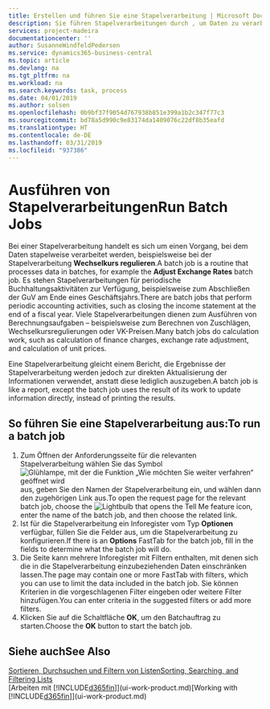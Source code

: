 ```yaml
---
title: Erstellen und führen Sie eine Stapelverarbeitung | Microsoft Docs
description: Sie führen Stapelverarbeitungen durch , um Daten zu verarbeiten und Informationen zu aktualisieren, um periodische Buchhaltungsaktivitäten oder Berechnungen durchzuführen.
services: project-madeira
documentationcenter: ''
author: SusanneWindfeldPedersen
ms.service: dynamics365-business-central
ms.topic: article
ms.devlang: na
ms.tgt_pltfrm: na
ms.workload: na
ms.search.keywords: task, process
ms.date: 04/01/2019
ms.author: solsen
ms.openlocfilehash: 0b9bf37f9054d767938b851e399a1b2c347f77c3
ms.sourcegitcommit: bd78a5d990c9e83174da1409076c22df8b35eafd
ms.translationtype: HT
ms.contentlocale: de-DE
ms.lasthandoff: 03/31/2019
ms.locfileid: "937386"
---
```

# <a name="run-batch-jobs"></a><span data-ttu-id="4017e-103">Ausführen von Stapelverarbeitungen</span><span class="sxs-lookup"><span data-stu-id="4017e-103">Run Batch Jobs</span></span>
<span data-ttu-id="4017e-104">Bei einer Stapelverarbeitung handelt es sich um einen Vorgang, bei dem Daten stapelweise verarbeitet werden, beispielsweise bei der Stapelverarbeitung **Wechselkurs regulieren**.</span><span class="sxs-lookup"><span data-stu-id="4017e-104">A batch job is a routine that processes data in batches, for example the **Adjust Exchange Rates** batch job.</span></span> <span data-ttu-id="4017e-105">Es stehen Stapelverarbeitungen für periodische Buchhaltungsaktivitäten zur Verfügung, beispielsweise zum Abschließen der GuV am Ende eines Geschäftsjahrs.</span><span class="sxs-lookup"><span data-stu-id="4017e-105">There are batch jobs that perform periodic accounting activities, such as closing the income statement at the end of a fiscal year.</span></span> <span data-ttu-id="4017e-106">Viele Stapelverarbeitungen dienen zum Ausführen von Berechnungsaufgaben – beispielsweise zum Berechnen von Zuschlägen, Wechselkursregulierungen oder VK-Preisen.</span><span class="sxs-lookup"><span data-stu-id="4017e-106">Many batch jobs do calculation work, such as calculation of finance charges, exchange rate adjustment, and calculation of unit prices.</span></span>

<span data-ttu-id="4017e-107">Eine Stapelverarbeitung gleicht einem Bericht, die Ergebnisse der Stapelverarbeitung werden jedoch zur direkten Aktualisierung der Informationen verwendet, anstatt diese lediglich auszugeben.</span><span class="sxs-lookup"><span data-stu-id="4017e-107">A batch job is like a report, except the batch job uses the result of its work to update information directly, instead of printing the results.</span></span>

## <a name="to-run-a-batch-job"></a><span data-ttu-id="4017e-108">So führen Sie eine Stapelverarbeitung aus:</span><span class="sxs-lookup"><span data-stu-id="4017e-108">To run a batch job</span></span>
1. <span data-ttu-id="4017e-109">Zum Öffnen der Anforderungsseite für die relevanten Stapelverarbeitung wählen Sie das Symbol ![Glühlampe, mit der die Funktion „Wie möchten Sie weiter verfahren“ geöffnet wird](media/ui-search/search_small.png "Wie möchten Sie weiter verfahren?") aus, geben Sie den Namen der Stapelverarbeitung ein, und wählen dann den zugehörigen Link aus.</span><span class="sxs-lookup"><span data-stu-id="4017e-109">To open the request page for the relevant batch job, choose the ![Lightbulb that opens the Tell Me feature](media/ui-search/search_small.png "Tell me what you want to do") icon, enter the name of the batch job, and then choose the related link.</span></span>
2. <span data-ttu-id="4017e-110">Ist für die Stapelverarbeitung ein Inforegister vom Typ **Optionen** verfügbar, füllen Sie die Felder aus, um die Stapelverarbeitung zu konfigurieren.</span><span class="sxs-lookup"><span data-stu-id="4017e-110">If there is an **Options** FastTab for the batch job, fill in the fields to determine what the batch job will do.</span></span>
3. <span data-ttu-id="4017e-111">Die Seite kann mehrere Inforegister mit Filtern enthalten, mit denen sich die in die Stapelverarbeitung einzubeziehenden Daten einschränken lassen.</span><span class="sxs-lookup"><span data-stu-id="4017e-111">The page may contain one or more FastTab with filters, which you can use to limit the data included in the batch job.</span></span> <span data-ttu-id="4017e-112">Sie können Kriterien in die vorgeschlagenen Filter eingeben oder weitere Filter hinzufügen.</span><span class="sxs-lookup"><span data-stu-id="4017e-112">You can enter criteria in the suggested filters or add more filters.</span></span>
4. <span data-ttu-id="4017e-113">Klicken Sie auf die Schaltfläche **OK**, um den Batchauftrag zu starten.</span><span class="sxs-lookup"><span data-stu-id="4017e-113">Choose the **OK** button to start the batch job.</span></span>

## <a name="see-also"></a><span data-ttu-id="4017e-114">Siehe auch</span><span class="sxs-lookup"><span data-stu-id="4017e-114">See Also</span></span>
[<span data-ttu-id="4017e-115">Sortieren, Durchsuchen und Filtern von Listen</span><span class="sxs-lookup"><span data-stu-id="4017e-115">Sorting, Searching, and Filtering Lists</span></span>](ui-enter-criteria-filters.md)  
<span data-ttu-id="4017e-116">[Arbeiten mit [!INCLUDE[d365fin](includes/d365fin_md.md)]](ui-work-product.md)</span><span class="sxs-lookup"><span data-stu-id="4017e-116">[Working with [!INCLUDE[d365fin](includes/d365fin_md.md)]](ui-work-product.md)</span></span>
